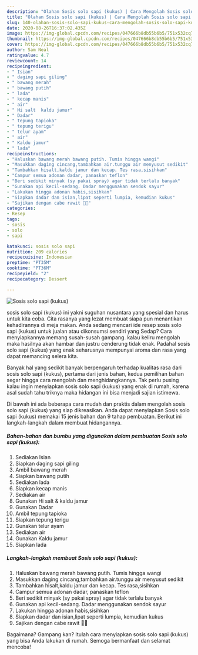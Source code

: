 ```yaml
---
description: "Olahan Sosis solo sapi (kukus) | Cara Mengolah Sosis solo sapi (kukus) Yang Sedap"
title: "Olahan Sosis solo sapi (kukus) | Cara Mengolah Sosis solo sapi (kukus) Yang Sedap"
slug: 140-olahan-sosis-solo-sapi-kukus-cara-mengolah-sosis-solo-sapi-kukus-yang-sedap
date: 2020-08-26T16:37:02.435Z
image: https://img-global.cpcdn.com/recipes/047666b8db55b6b5/751x532cq70/sosis-solo-sapi-kukus-foto-resep-utama.jpg
thumbnail: https://img-global.cpcdn.com/recipes/047666b8db55b6b5/751x532cq70/sosis-solo-sapi-kukus-foto-resep-utama.jpg
cover: https://img-global.cpcdn.com/recipes/047666b8db55b6b5/751x532cq70/sosis-solo-sapi-kukus-foto-resep-utama.jpg
author: Sam Neal
ratingvalue: 4.7
reviewcount: 14
recipeingredient:
- " Isian"
- " daging sapi giling"
- " bawang merah"
- " bawang putih"
- " lada"
- " kecap manis"
- " air"
- " Hi salt  kaldu jamur"
- " Dadar"
- " tepung tapioka"
- " tepung terigu"
- " telur ayam"
- " air"
- " Kaldu jamur"
- " lada"
recipeinstructions:
- "Haluskan bawang merah bawang putih. Tumis hingga wangi"
- "Masukkan daging cincang,tambahkan air.tunggu air menyusut sedikit"
- "Tambahkan hisalt,kaldu jamur dan kecap. Tes rasa,sisihkan"
- "Campur semua adonan dadar, panaskan teflon"
- "Beri sedikit minyak (sy pakai spray) agar tidak terlalu banyak"
- "Gunakan api kecil-sedang. Dadar menggunakan sendok sayur"
- "Lakukan hingga adonan habis,sisihkan"
- "Siapkan dadar dan isian,lipat seperti lumpia, kemudian kukus"
- "Sajikan dengan cabe rawit 🥰🥰"
categories:
- Resep
tags:
- sosis
- solo
- sapi

katakunci: sosis solo sapi 
nutrition: 209 calories
recipecuisine: Indonesian
preptime: "PT35M"
cooktime: "PT36M"
recipeyield: "2"
recipecategory: Dessert

---
```



![Sosis solo sapi (kukus)](https://img-global.cpcdn.com/recipes/047666b8db55b6b5/751x532cq70/sosis-solo-sapi-kukus-foto-resep-utama.jpg)


sosis solo sapi (kukus) ini yakni suguhan nusantara yang spesial dan harus untuk kita coba. Cita rasanya yang lezat membuat siapa pun menantikan kehadirannya di meja makan.
Anda sedang mencari ide resep sosis solo sapi (kukus) untuk jualan atau dikonsumsi sendiri yang Sedap? Cara menyiapkannya memang susah-susah gampang. kalau keliru mengolah maka hasilnya akan hambar dan justru cenderung tidak enak. Padahal sosis solo sapi (kukus) yang enak seharusnya mempunyai aroma dan rasa yang dapat memancing selera kita.



Banyak hal yang sedikit banyak berpengaruh terhadap kualitas rasa dari sosis solo sapi (kukus), pertama dari jenis bahan, kedua pemilihan bahan segar hingga cara mengolah dan menghidangkannya. Tak perlu pusing kalau ingin menyiapkan sosis solo sapi (kukus) yang enak di rumah, karena asal sudah tahu triknya maka hidangan ini bisa menjadi sajian istimewa.


Di bawah ini ada beberapa cara mudah dan praktis dalam mengolah sosis solo sapi (kukus) yang siap dikreasikan. Anda dapat menyiapkan Sosis solo sapi (kukus) memakai 15 jenis bahan dan 9 tahap pembuatan. Berikut ini langkah-langkah dalam membuat hidangannya.

<!--inarticleads1-->

##### Bahan-bahan dan bumbu yang digunakan dalam pembuatan Sosis solo sapi (kukus):

1. Sediakan  Isian
1. Siapkan  daging sapi giling
1. Ambil  bawang merah
1. Siapkan  bawang putih
1. Sediakan  lada
1. Siapkan  kecap manis
1. Sediakan  air
1. Gunakan  Hi salt &amp; kaldu jamur
1. Gunakan  Dadar
1. Ambil  tepung tapioka
1. Siapkan  tepung terigu
1. Gunakan  telur ayam
1. Sediakan  air
1. Gunakan  Kaldu jamur
1. Siapkan  lada




<!--inarticleads2-->

##### Langkah-langkah membuat Sosis solo sapi (kukus):

1. Haluskan bawang merah bawang putih. Tumis hingga wangi
1. Masukkan daging cincang,tambahkan air.tunggu air menyusut sedikit
1. Tambahkan hisalt,kaldu jamur dan kecap. Tes rasa,sisihkan
1. Campur semua adonan dadar, panaskan teflon
1. Beri sedikit minyak (sy pakai spray) agar tidak terlalu banyak
1. Gunakan api kecil-sedang. Dadar menggunakan sendok sayur
1. Lakukan hingga adonan habis,sisihkan
1. Siapkan dadar dan isian,lipat seperti lumpia, kemudian kukus
1. Sajikan dengan cabe rawit 🥰🥰




Bagaimana? Gampang kan? Itulah cara menyiapkan sosis solo sapi (kukus) yang bisa Anda lakukan di rumah. Semoga bermanfaat dan selamat mencoba!
